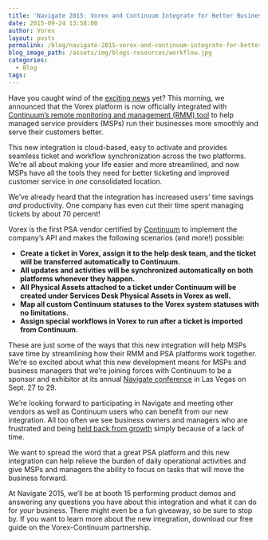```yaml
---
title: 'Navigate 2015: Vorex and Continuum Integrate for Better Business Workflows and Customer Service'
date: 2015-09-24 13:58:00
author: Vorex
layout: posts
permalink: /blog/navigate-2015-vorex-and-continuum-integrate-for-better-business-workflows-and-customer-service/
blog_image_path: /assets/img/blogs-resources/workflow.jpg
categories:
  - Blog
tags:  
---
```



Have you caught wind of the [exciting news](http://www.vorex.com/media/vorex-and-continuum-launch-platform-integration-to-streamline-ticketing-and-workflows-for-increased-time-savings-and-productivity/) yet? This morning, we announced that the Vorex platform is now officially integrated with [Continuum’s remote monitoring and management (RMM) tool](http://www.continuum.net/solutions) to help managed service providers (MSPs) run their businesses more smoothly and serve their customers better.<!--more-->

This new integration is cloud-based, easy to activate and provides seamless ticket and workflow synchronization across the two platforms. We’re all about making your life easier and more streamlined, and now MSPs have all the tools they need for better ticketing and improved customer service in *one* consolidated location.

We’ve already heard that the integration has increased users’ time savings *and* productivity. One company has even cut their time spent managing tickets by about 70 percent!

Vorex is the first PSA vendor certified by [Continuum](http://www.continuum.net/) to implement the company’s API and makes the following scenarios (and more!) possible:

*  **Create a ticket in Vorex, assign it to the help desk team, and the ticket will be transferred automatically to Continuum.**
*  **All updates and activities will be synchronized automatically on both platforms whenever they happen.**
*  **All Physical Assets attached to a ticket under Continuum will be created under Services Desk Physical Assets in Vorex as well.**
*  **Map all custom Continuum statuses to the Vorex system statuses with no limitations.**
*  **Assign special workflows in Vorex to run after a ticket is imported from Continuum.**

These are just some of the ways that this new integration will help MSPs save time by streamlining how their RMM and PSA platforms work together. We’re so excited about what this new development means for MSPs and business managers that we’re joining forces with Continuum to be a sponsor and exhibitor at its annual [Navigate conference](http://www.continuum.net/navigate2015) in Las Vegas on Sept. 27 to 29.

We’re looking forward to participating in Navigate and meeting other vendors as well as Continuum users who can benefit from our new integration. All too often we see business owners and managers who are frustrated and being [held back from growth](http://vorex.hs-sites.com/the-msp-growth-problem-how-to-surpass-industry-expectations?__hstc=100746398.bd88e146958c2246c94c33026b36c13e.1421778420298.1442499482125.1442514549861.184&amp;__hssc=100746398.4.1442514549861&amp;__hsfp=2117633929) simply because of a lack of time.

We want to spread the word that a great PSA platform and this new integration can help relieve the burden of daily operational activities and give MSPs and managers the ability to focus on tasks that will move the business forward.

At Navigate 2015, we’ll be at booth 15 performing product demos and answering any questions you have about this integration and what it can do for *your* business. There might even be a fun giveaway, so be sure to stop by. If you want to learn more about the new integration, download our free guide on the Vorex-Continuum partnership.
